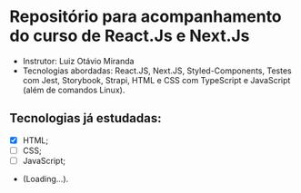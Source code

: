 # Repositório para acompanhamento do curso de React.Js e Next.Js

- Instrutor: Luiz Otávio Miranda
- Tecnologias abordadas: React.JS, Next.JS, Styled-Components, Testes com Jest, Storybook, Strapi, HTML e CSS com TypeScript e JavaScript (além de comandos Linux).

## Tecnologias já estudadas:

- [X] HTML;
- [ ] CSS;
- [ ] JavaScript;
- (Loading...).

